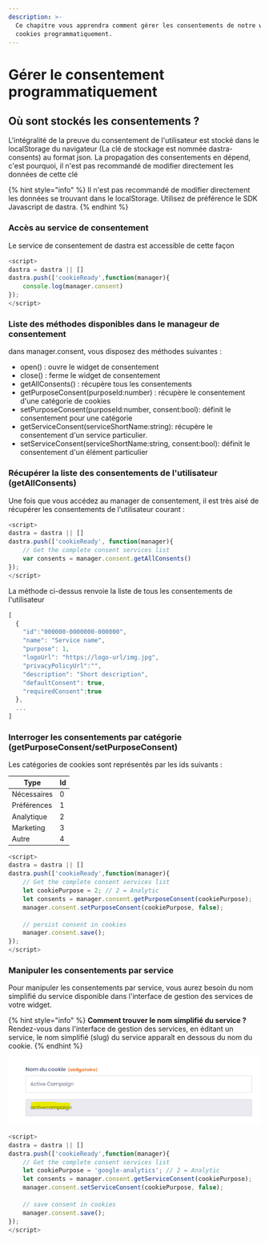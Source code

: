 ```yaml
---
description: >-
  Ce chapitre vous apprendra comment gérer les consentements de notre widget de
  cookies programmatiquement.
---
```


# Gérer le consentement programmatiquement

## Où sont stockés les consentements ?

L'intégralité de la preuve du consentement de l'utilisateur est stocké dans le localStorage du navigateur (La clé de stockage est nommée dastra-consents) au format json. La propagation des consentements en dépend, c'est pourquoi, il n'est pas recommandé de modifier directement les données de cette clé

{% hint style="info" %}
&#x20;Il n'est pas recommandé de modifier directement les données se trouvant dans le localStorage. Utilisez de préférence le SDK Javascript de dastra.
{% endhint %}

### Accès au service de consentement

Le service de consentement de dastra est accessible de cette façon

```javascript
<script>
dastra = dastra || []
dastra.push(['cookieReady',function(manager){
    console.log(manager.consent)
});
</script>
```

### Liste des méthodes disponibles dans le manageur de consentement

dans manager.consent, vous disposez des méthodes suivantes :

* open() : ouvre le widget de consentement
* close() : ferme le widget de consentement
* getAllConsents() : récupère tous les consentements
* getPurposeConsent(purposeId:number) : récupère le consentement d'une catégorie de cookies
* setPurposeConsent(purposeId:number, consent:bool): définit le consentement pour une catégorie
* getServiceConsent(serviceShortName:string): récupère le consentement d'un service particulier.
* setServiceConsent(serviceShortName:string, consent:bool): définit le consentement d'un élément particulier

### Récupérer la liste des consentements de l'utilisateur (getAllConsents)

Une fois que vous accédez au manager de consentement, il est très aisé de récupérer les consentements de l'utilisateur courant :

```javascript
<script>
dastra = dastra || []
dastra.push(['cookieReady', function(manager){
    // Get the complete consent services list
    var consents = manager.consent.getAllConsents()
});
</script>
```

La méthode ci-dessus renvoie la liste de tous les consentements de l'utilisateur

```javascript
[
  {
    "id":"000000-0000000-000000",
    "name": "Service name",
    "purpose": 1,
    "logoUrl": "https://logo-url/img.jpg",
    "privacyPolicyUrl":"",
    "description": "Short description",
    "defaultConsent": true,
    "requiredConsent":true
  },
  ...
]
```

### Interroger les consentements par catégorie (getPurposeConsent/setPurposeConsent)

Les catégories de cookies sont représentés par les ids suivants :

| Type        | Id |
| ----------- | -- |
| Nécessaires | 0  |
| Préférences | 1  |
| Analytique  | 2  |
| Marketing   | 3  |
| Autre       | 4  |

```javascript
<script>
dastra = dastra || []
dastra.push(['cookieReady',function(manager){
    // Get the complete consent services list
    let cookiePurpose = 2; // 2 = Analytic
    let consents = manager.consent.getPurposeConsent(cookiePurpose);
    manager.consent.setPurposeConsent(cookiePurpose, false);

    // persist consent in cookies
    manager.consent.save();
});
</script>
```

### Manipuler les consentements par service

Pour manipuler les consentements par service, vous aurez besoin du nom simplifié du service disponible dans l'interface de gestion des services de votre widget.

{% hint style="info" %}
**Comment trouver le nom simplifié du service ?**\
Rendez-vous dans l'interface de gestion des services, en éditant un service, le nom simplifié (slug) du service apparaît en dessous du nom du cookie.
{% endhint %}

![Emplacement du nom du cookies simplifié](<../../../.gitbook/assets/image (67).png>)

```javascript
<script> 
dastra = dastra || []
dastra.push(['cookieReady',function(manager){
    // Get the complete consent services list
    let cookiePurpose = 'google-analytics'; // 2 = Analytic
    let consents = manager.consent.getServiceConsent(cookiePurpose);
    manager.consent.setServiceConsent(cookiePurpose, false);
    
    // save consent in cookies
    manager.consent.save();
});
</script>
```
